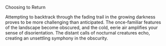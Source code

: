 Choosing to Return

Attempting to backtrack through the fading trail in the growing darkness proves to be more challenging than anticipated. The once-familiar features of the landscape become obscured, and the cold, eerie air amplifies your sense of disorientation. The distant calls of nocturnal creatures echo, creating an unsettling symphony in the obscurity.